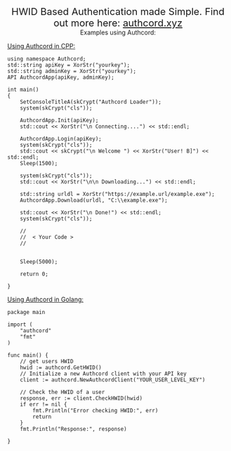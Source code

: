 <div align="center" style="font-size: 22px;">
 HWID Based Authentication made Simple. Find out more here: <a href="https://authcord.xyz"> authcord.xyz </a>
</div>

<div align="center" >
 Examples using Authcord:
</div>

<a href="https://github.com/AuthCord/authcord-cpp"> Using Authcord in CPP: </a>
```
using namespace Authcord;
std::string apiKey = XorStr("yourkey");
std::string adminKey = XorStr("yourkey");
API AuthcordApp(apiKey, adminKey);

int main()
{
	SetConsoleTitleA(skCrypt("Authcord Loader"));
	system(skCrypt("cls"));

	AuthcordApp.Init(apiKey);
	std::cout << XorStr("\n Connecting....") << std::endl;

	AuthcordApp.Login(apiKey);
	system(skCrypt("cls"));
	std::cout << skCrypt("\n Welcome ") << XorStr("User! B]") << std::endl;
	Sleep(1500);

	system(skCrypt("cls"));
	std::cout << XorStr("\n\n Downloading...") << std::endl;

	std::string urldl = XorStr("https://example.url/example.exe");
	AuthcordApp.Download(urldl, "C:\\example.exe");

	std::cout << XorStr("\n Done!") << std::endl;
	system(skCrypt("cls"));

	//
	//  < Your Code >
	//


	Sleep(5000);

	return 0;

}
```

<a href="https://github.com/AuthCord/authcord-golang"> Using Authcord in Golang: </a>
```
package main

import (
	"authcord"
	"fmt"
)

func main() {
	// get users HWID
	hwid := authcord.GetHWID()
	// Initialize a new Authcord client with your API key
	client := authcord.NewAuthcordClient("YOUR_USER_LEVEL_KEY")

	// Check the HWID of a user
	response, err := client.CheckHWID(hwid)
	if err != nil {
		fmt.Println("Error checking HWID:", err)
		return
	}
	fmt.Println("Response:", response)

}
```
